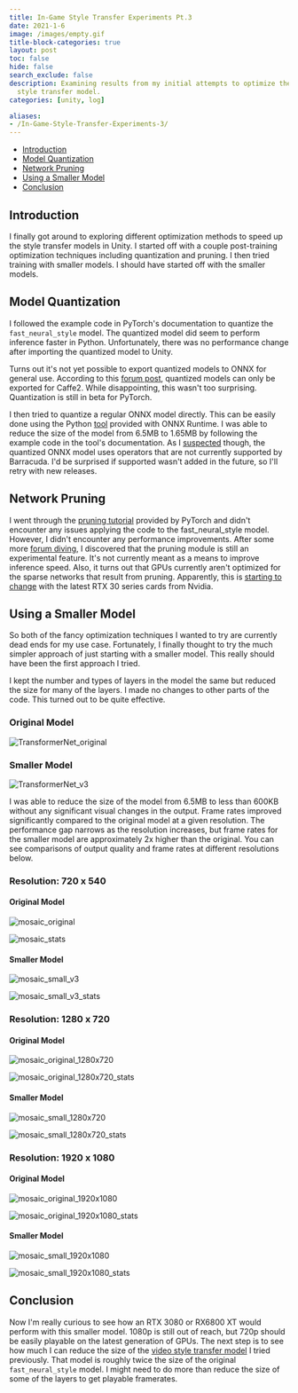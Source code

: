 ```yaml
---
title: In-Game Style Transfer Experiments Pt.3
date: 2021-1-6
image: /images/empty.gif
title-block-categories: true
layout: post
toc: false
hide: false
search_exclude: false
description: Examining results from my initial attempts to optimize the fast neural
  style transfer model.
categories: [unity, log]

aliases:
- /In-Game-Style-Transfer-Experiments-3/
---
```


* [Introduction](#introduction)
* [Model Quantization](#model-quantization)
* [Network Pruning](#network-pruning)
* [Using a Smaller Model](#using-a-smaller-model)
* [Conclusion](#conclusion)

## Introduction

I finally got around to exploring different optimization methods to speed up the style transfer models in Unity. I started off with a couple post-training optimization techniques including quantization and pruning. I then tried training with smaller models. I should have started off with the smaller models.

## Model Quantization

I followed the example code in PyTorch's documentation to quantize the `fast_neural_style` model. The quantized model did seem to perform inference faster in Python. Unfortunately, there was no performance change after importing the quantized model to Unity.

Turns out it's not yet possible to export quantized models to ONNX for general use. According to this [forum post](https://discuss.pytorch.org/t/onnx-export-of-quantized-model/76884/8), quantized models can only be exported for Caffe2. While disappointing, this wasn't too surprising. Quantization is still in beta for PyTorch.

I then tried to quantize a regular ONNX model directly. This can be easily done using the Python [tool](https://github.com/microsoft/onnxruntime/blob/master/onnxruntime/python/tools/quantization/README.md) provided with ONNX Runtime. I was able to reduce the size of the model from 6.5MB to 1.65MB by following the example code in the tool's documentation. As I [suspected](../part-2/#conclusion) though, the quantized ONNX model uses operators that are not currently supported by Barracuda. I'd be surprised if supported wasn't added in the future, so I'll retry with new releases.

## Network Pruning

I went through the [pruning tutorial](https://pytorch.org/tutorials/intermediate/pruning_tutorial.html#remove-pruning-re-parametrization) provided by PyTorch and didn't encounter any issues applying the code to the fast_neural_style model. However, I didn't encounter any performance improvements. After some more [forum diving](https://discuss.pytorch.org/t/weight-pruning-on-bert/83429/2), I discovered that the pruning module is still an experimental feature. It's not currently meant as a means to improve inference speed. Also, it turns out that GPUs currently aren't optimized for the sparse networks that result from pruning. Apparently, this is [starting to change](https://timdettmers.com/2020/09/07/which-gpu-for-deep-learning/#Additional_Considerations_for_Ampere_RTX_30_Series) with the latest RTX 30 series cards from Nvidia.

## Using a Smaller Model

So both of the fancy optimization techniques I wanted to try are currently dead ends for my use case. Fortunately, I finally thought to try the much simpler approach of just starting with a smaller model. This really should have been the first approach I tried. 

I kept the number and types of layers in the model the same but reduced the size for many of the layers. I made no changes to other parts of the code. This turned out to be quite effective. 

### Original Model

![TransformerNet_original](./images/TransformerNet_original.png)

### Smaller Model

![TransformerNet_v3](./images/TransformerNet_v3.png)

I was able to reduce the size of the model from 6.5MB to less than 600KB without any significant visual changes in the output. Frame rates improved significantly compared to the original model at a given resolution. The performance gap narrows as the resolution increases, but frame rates for the smaller model are approximately 2x higher than the original. You can see comparisons of output quality and frame rates at different resolutions below.

### Resolution: 720 x 540

#### Original Model

![mosaic_original](./images/mosaic_original.png)

![mosaic_stats](./images/mosaic_stats.gif)

#### Smaller Model

![mosaic_small_v3](./images/mosaic_small_v3.png)

![mosaic_small_v3_stats](./images/mosaic_small_v3_stats.gif)



### Resolution: 1280 x 720

#### Original Model

![mosaic_original_1280x720](./images/mosaic_original_1280x720.png)



![mosaic_original_1280x720_stats](./images/mosaic_original_1280x720_stats.gif)

#### Smaller Model

![mosaic_small_1280x720](./images/mosaic_small_1280x720.png)

![mosaic_small_1280x720_stats](./images/mosaic_small_1280x720_stats.gif)

### Resolution: 1920 x 1080

#### Original Model

![mosaic_original_1920x1080](./images/mosaic_original_1920x1080.png)

![mosaic_original_1920x1080_stats](./images/mosaic_original_1920x1080_stats.gif)

#### Smaller Model

![mosaic_small_1920x1080](./images/mosaic_small_1920x1080.png)

![mosaic_small_1920x1080_stats](./images/mosaic_small_1920x1080_stats.gif)



## Conclusion

Now I'm really curious to see how an RTX 3080 or RX6800 XT would perform with this smaller model. 1080p is still out of reach, but 720p should be easily playable on the latest generation of GPUs. The next step is to see how much I can reduce the size of the [video style transfer model](https://github.com/OndrejTexler/Few-Shot-Patch-Based-Training) I tried previously. That model is roughly twice the size of the original `fast_neural_style` model. I might need to do more than reduce the size of some of the layers to get playable framerates.
